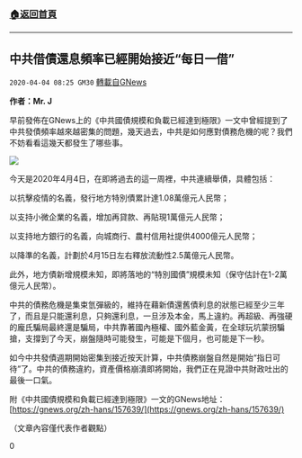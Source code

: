 ###  [:house:返回首頁](https://github.com/ourhimalayas/txt)
---

## 中共借債還息頻率已經開始接近“每日一借”
`2020-04-04 08:25 GM30` [轉載自GNews](https://gnews.org/zh-hant/161903/)

**作者：Mr. J**

早前發佈在GNews上的《中共國債規模和負載已經達到極限》一文中曾經提到了中共發債頻率越來越密集的問題，幾天過去，中共是如何應對債務危機的呢？我們不妨看看這幾天都發生了哪些事。

![](https://s3-ap-northeast-1.amazonaws.com/news.guo.offload.media/wp-content/uploads/2020/04/04082328/image0-24.jpg)

今天是2020年4月4日，在即將過去的這一周裡，中共連續舉債，具體包括：

以抗擊疫情的名義，發行地方特別債累計達1.08萬億元人民幣；

以支持小微企業的名義，增加再貸款、再貼現1萬億元人民幣；

以支持地方銀行的名義，向城商行、農村信用社提供4000億元人民幣；

以降準的名義，計劃於4月15日左右釋放流動性2.5萬億元人民幣。

此外，地方債新增規模未知，即將落地的“特別國債”規模未知（保守估計在1-2萬億元人民幣）。

中共的債務危機是集束氫彈級的，維持在藉新債還舊債利息的狀態已經至少三年了，而且是只能還利息，只夠還利息，一旦涉及本金，馬上違約。再超級、再強硬的龐氏騙局最終還是騙局，中共靠著國內極權、國外藍金黃，在全球玩坑蒙拐騙搶，支撐到了今天，崩盤隨時可能發生，可能是下個月，也可能是下一秒。

如今中共發債週期開始密集到接近按天計算，中共債務崩盤自然是開始“指日可待”了。中共的債務違約，資產價格崩潰即將開始，我們正在見證中共財政吐出的最後一口氣。

附《中共國債規模和負載已經達到極限》一文的GNews地址： [https://gnews.org/zh-hans/157639/](https://gnews.org/zh-hans/157639/)

（文章內容僅代表作者觀點）

0
